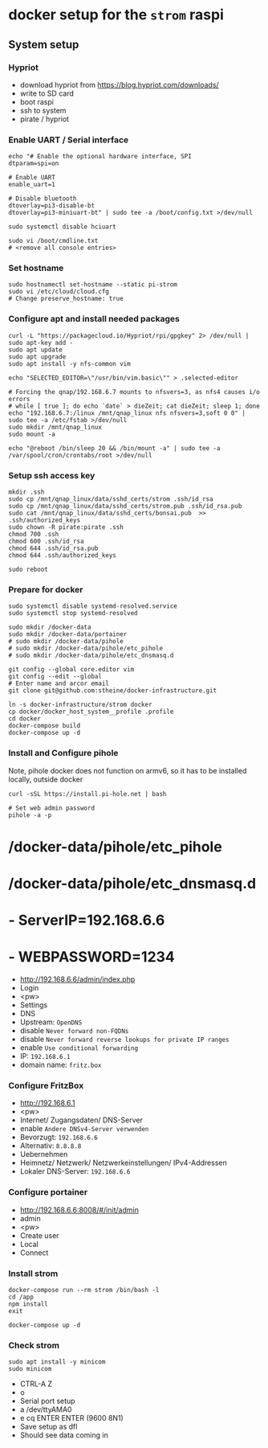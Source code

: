 # docker setup for the `strom` raspi

## System setup

### Hypriot

- download hypriot from https://blog.hypriot.com/downloads/
- write to SD card
- boot raspi
- ssh to system
- pirate / hypriot

### Enable UART / Serial interface

```
echo "# Enable the optional hardware interface, SPI
dtparam=spi=on

# Enable UART
enable_uart=1

# Disable bluetooth
dtoverlay=pi3-disable-bt
dtoverlay=pi3-miniuart-bt" | sudo tee -a /boot/config.txt >/dev/null

sudo systemctl disable hciuart

sudo vi /boot/cmdline.txt
# <remove all console entries>
```

### Set hostname
```
sudo hostnamectl set-hostname --static pi-strom
sudo vi /etc/cloud/cloud.cfg
# Change preserve_hostname: true
```

### Configure apt and install needed packages

```
curl -L "https://packagecloud.io/Hypriot/rpi/gpgkey" 2> /dev/null | sudo apt-key add -
sudo apt update
sudo apt upgrade
sudo apt install -y nfs-common vim

echo "SELECTED_EDITOR=\"/usr/bin/vim.basic\"" > .selected-editor

# Forcing the qnap/192.168.6.7 mounts to nfsvers=3, as nfs4 causes i/o errors
# while [ true ]; do echo `date` > dieZeit; cat dieZeit; sleep 1; done
echo "192.168.6.7:/linux /mnt/qnap_linux nfs nfsvers=3,soft 0 0" | sudo tee -a /etc/fstab >/dev/null
sudo mkdir /mnt/qnap_linux
sudo mount -a

echo "@reboot /bin/sleep 20 && /bin/mount -a" | sudo tee -a /var/spool/cron/crontabs/root >/dev/null
```

### Setup ssh access key

```
mkdir .ssh
sudo cp /mnt/qnap_linux/data/sshd_certs/strom .ssh/id_rsa
sudo cp /mnt/qnap_linux/data/sshd_certs/strom.pub .ssh/id_rsa.pub
sudo cat /mnt/qnap_linux/data/sshd_certs/bonsai.pub  >> .ssh/authorized_keys
sudo chown -R pirate:pirate .ssh
chmod 700 .ssh
chmod 600 .ssh/id_rsa
chmod 644 .ssh/id_rsa.pub
chmod 644 .ssh/authorized_keys

sudo reboot
```

### Prepare for docker

```
sudo systemctl disable systemd-resolved.service
sudo systemctl stop systemd-resolved

sudo mkdir /docker-data
sudo mkdir /docker-data/portainer
# sudo mkdir /docker-data/pihole
# sudo mkdir /docker-data/pihole/etc_pihole
# sudo mkdir /docker-data/pihole/etc_dnsmasq.d

git config --global core.editor vim
git config --edit --global
# Enter name and arcor email
git clone git@github.com:stheine/docker-infrastructure.git

ln -s docker-infrastructure/strom docker
cp docker/docker_host_system__profile .profile
cd docker
docker-compose build
docker-compose up -d
```

### Install and Configure pihole

Note, pihole docker does not function on armv6, so it has to be installed locally, outside docker

```
curl -sSL https://install.pi-hole.net | bash

# Set web admin password
pihole -a -p
```

# /docker-data/pihole/etc_pihole
# /docker-data/pihole/etc_dnsmasq.d
# - ServerIP=192.168.6.6
# - WEBPASSWORD=1234

- http://192.168.6.6/admin/index.php
- Login
- &lt;pw&gt;
- Settings
- DNS
- Upstream: `OpenDNS`
- disable `Never forward non-FQDNs`
- disable `Never forward reverse lookups for private IP ranges`
- enable `Use conditional forwarding`
- IP: `192.168.6.1`
- domain name: `fritz.box`

### Configure FritzBox

- http://192.168.6.1
- &lt;pw&gt;
- Internet/ Zugangsdaten/ DNS-Server
- enable `Andere DNSv4-Server verwenden`
- Bevorzugt: `192.168.6.6`
- Alternativ: `8.8.8.8`
- Uebernehmen
- Heimnetz/ Netzwerk/ Netzwerkeinstellungen/ IPv4-Addressen
- Lokaler DNS-Server: `192.168.6.6`

### Configure portainer

- http://192.168.6.6:8008/#/init/admin
- admin
- &lt;pw&gt;
- Create user
- Local
- Connect

### Install strom

```
docker-compose run --rm strom /bin/bash -l
cd /app
npm install
exit

docker-compose up -d
```

### Check strom

```
sudo apt install -y minicom
sudo minicom
```
- CTRL-A Z
- o
- Serial port setup
- a /dev/ttyAMA0
- e cq ENTER ENTER (9600 8N1)
- Save setup as dfl
- Should see data coming in
